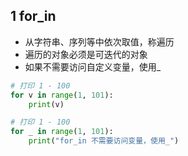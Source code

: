 ## 1 for_in

* 从字符串、序列等中依次取值，称遍历
* 遍历的对象必须是可迭代的对象
* 如果不需要访问自定义变量，使用_

```python
# 打印 1 - 100
for v in range(1, 101):
    print(v)

# 打印 1 - 100
for _ in range(1, 101):
    print("for_in 不需要访问变量，使用_")
```

